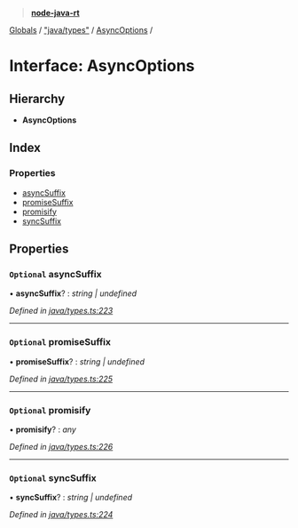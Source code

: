 > **[node-java-rt](../README.md)**

[Globals](../README.md) / ["java/types"](../modules/_java_types_.md) / [AsyncOptions](_java_types_.asyncoptions.md) /

# Interface: AsyncOptions

## Hierarchy

* **AsyncOptions**

## Index

### Properties

* [asyncSuffix](_java_types_.asyncoptions.md#optional-asyncsuffix)
* [promiseSuffix](_java_types_.asyncoptions.md#optional-promisesuffix)
* [promisify](_java_types_.asyncoptions.md#optional-promisify)
* [syncSuffix](_java_types_.asyncoptions.md#optional-syncsuffix)

## Properties

### `Optional` asyncSuffix

• **asyncSuffix**? : *string | undefined*

*Defined in [java/types.ts:223](https://github.com/cancerberoSgx/node-lucene/blob/7855316/node-java-rt/src/java/types.ts#L223)*

___

### `Optional` promiseSuffix

• **promiseSuffix**? : *string | undefined*

*Defined in [java/types.ts:225](https://github.com/cancerberoSgx/node-lucene/blob/7855316/node-java-rt/src/java/types.ts#L225)*

___

### `Optional` promisify

• **promisify**? : *any*

*Defined in [java/types.ts:226](https://github.com/cancerberoSgx/node-lucene/blob/7855316/node-java-rt/src/java/types.ts#L226)*

___

### `Optional` syncSuffix

• **syncSuffix**? : *string | undefined*

*Defined in [java/types.ts:224](https://github.com/cancerberoSgx/node-lucene/blob/7855316/node-java-rt/src/java/types.ts#L224)*